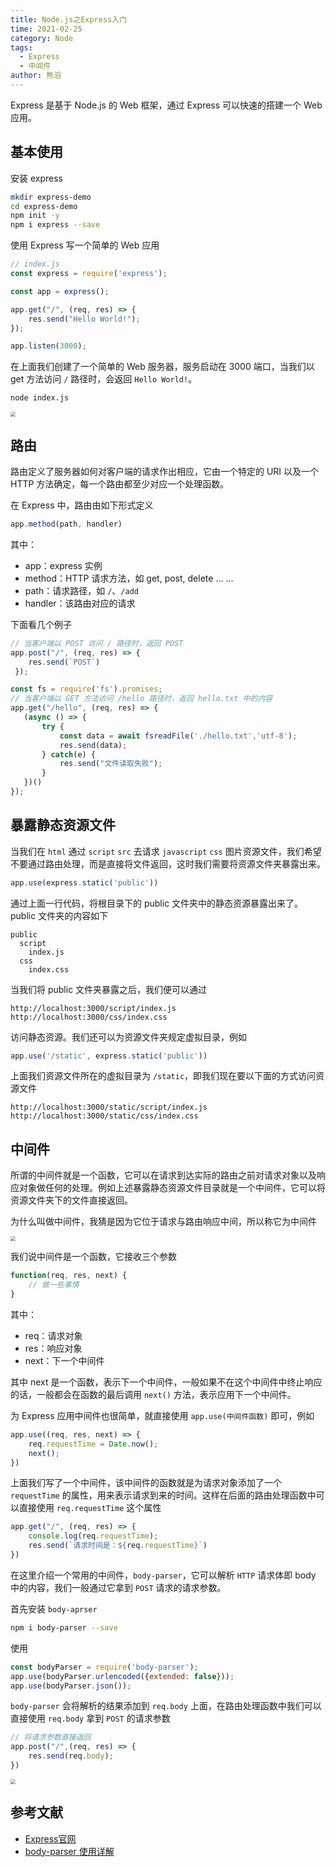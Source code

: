 ```yaml
---
title: Node.js之Express入门
time: 2021-02-25
category: Node
tags:
  - Express
  - 中间件
author: 熊滔
---
```


Express 是基于 Node.js 的 Web 框架，通过 Express 可以快速的搭建一个 Web 应用。

## 基本使用

安装 express

```bash
mkdir express-demo
cd express-demo
npm init -y
npm i express --save
```

使用 Express 写一个简单的 Web 应用

```javascript
// index.js
const express = require('express');

const app = express();

app.get("/", (req, res) => {
    res.send("Hello World!");
});

app.listen(3000);
```

在上面我们创建了一个简单的 Web 服务器，服务启动在 3000 端口，当我们以 get 方法访问 `/` 路径时，会返回 `Hello World!`。

```bash
node index.js
```

<img src="https://cdn.jsdelivr.net/gh/LastKnightCoder/ImgHosting/20210224210145.png" style="zoom:50%" />

## 路由

路由定义了服务器如何对客户端的请求作出相应，它由一个特定的 URI 以及一个 HTTP 方法确定，每一个路由都至少对应一个处理函数。

在 Express 中，路由由如下形式定义

```javascript
app.method(path, handler)
```

其中：

- app：express 实例
- method：HTTP 请求方法，如 get, post, delete ... ...
- path：请求路径，如 `/`、`/add`
- handler：该路由对应的请求

下面看几个例子

```javascript
// 当客户端以 POST 访问 / 路径时，返回 POST
app.post("/", (req, res) => {
    res.send(`POST`)
 });
```

```javascript
const fs = require('fs').promises;
// 当客户端以 GET 方法访问 /hello 路径时，返回 hello.txt 中的内容
app.get("/hello", (req, res) => {
   (async () => {
       try {
           const data = await fsreadFile('./hello.txt','utf-8');
           res.send(data);
       } catch(e) {
           res.send("文件读取失败");
       }
   })()
});
```

## 暴露静态资源文件

当我们在 `html` 通过 `script` `src` 去请求 `javascript` `css` 图片资源文件，我们希望不要通过路由处理，而是直接将文件返回，这时我们需要将资源文件夹暴露出来。

```javascript
app.use(express.static('public'))
```

通过上面一行代码，将根目录下的 public 文件夹中的静态资源暴露出来了。public 文件夹的内容如下

```
public
  script
    index.js
  css
    index.css
```

当我们将 public 文件夹暴露之后，我们便可以通过 

```
http://localhost:3000/script/index.js
http://localhost:3000/css/index.css
```

访问静态资源。我们还可以为资源文件夹规定虚拟目录，例如

```javascript
app.use('/static', express.static('public'))
```

上面我们资源文件所在的虚拟目录为 `/static`，即我们现在要以下面的方式访问资源文件

```
http://localhost:3000/static/script/index.js
http://localhost:3000/static/css/index.css
```

## 中间件

所谓的中间件就是一个函数，它可以在请求到达实际的路由之前对请求对象以及响应对象做任何的处理。例如上述暴露静态资源文件目录就是一个中间件，它可以将资源文件夹下的文件直接返回。

为什么叫做中间件，我猜是因为它位于请求与路由响应中间，所以称它为中间件

<img src="https://cdn.jsdelivr.net/gh/LastKnightCoder/ImgHosting/20210225185518.png" style="zoom:50%"/>


我们说中间件是一个函数，它接收三个参数

```javascript
function(req, res, next) {
    // 做一些事情
}
```

其中：

- req：请求对象
- res：响应对象
- next：下一个中间件

其中 next 是一个函数，表示下一个中间件，一般如果不在这个中间件中终止响应的话，一般都会在函数的最后调用 `next()` 方法，表示应用下一个中间件。

为 Express 应用中间件也很简单，就直接使用 `app.use(中间件函数)` 即可，例如

```javascript
app.use((req, res, next) => {
    req.requestTime = Date.now();
    next();
})
```

上面我们写了一个中间件，该中间件的函数就是为请求对象添加了一个 `requestTime` 的属性，用来表示请求到来的时间。这样在后面的路由处理函数中可以直接使用 `req.requestTime` 这个属性

```javascript
app.get("/", (req, res) => {
    console.log(req.requestTime);
    res.send(`请求时间是：${req.requestTime}`)
})
```

在这里介绍一个常用的中间件，`body-parser`，它可以解析 `HTTP` 请求体即 body 中的内容，我们一般通过它拿到 `POST` 请求的请求参数。

首先安装 `body-aprser`

```bash
npm i body-parser --save
```

使用

```javascript
const bodyParser = require('body-parser');
app.use(bodyParser.urlencoded({extended: false}));
app.use(bodyParser.json());
```

`body-parser` 会将解析的结果添加到 `req.body` 上面，在路由处理函数中我们可以直接使用 `req.body` 拿到 `POST` 的请求参数

```javascript
// 将请求参数直接返回
app.post("/",(req, res) => {
    res.send(req.body);
})
```

<img src="https://cdn.jsdelivr.net/gh/LastKnightCoder/ImgHosting/20210225193433.png" style="zoom: 50%"/>

## 参考文献

- [Express官网](https://expressjs.com/zh-cn/)
- [body-parser 使用详解](https://www.jianshu.com/p/4ebcc5acff45)

<Disqus />